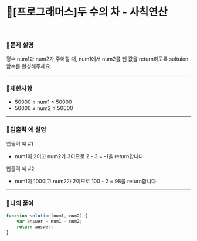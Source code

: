 # 🦄[프로그래머스]두 수의 차 - 사칙연산
<br/>


### 🧡문제 설명
정수 num1과 num2가 주어질 때, num1에서 num2를 뺀 값을 return하도록 soltuion 함수를 완성해주세요.

***
### 💛제한사항
- 50000 ≤ num1 ≤ 50000
- 50000 ≤ num2 ≤ 50000

***
### 💙입출력 예 설명
입출력 예 #1
- num1이 2이고 num2가 3이므로 2 - 3 = -1을 return합니다.

입출력 예 #2

- num1이 100이고 num2가 2이므로 100 - 2 = 98을 return합니다.
***
### 💜나의 풀이
```javascript
function solution(num1, num2) {
    var answer = num1 - num2;
    return answer;
}
```
